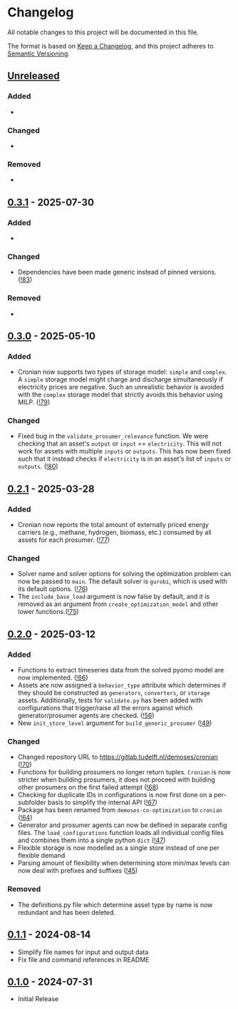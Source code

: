 # Changelog
All notable changes to this project will be documented in this file.

The format is based on [Keep a Changelog](https://keepachangelog.com/en/1.0.0/),
and this project adheres to [Semantic Versioning](https://semver.org/spec/v2.0.0.html).

## [Unreleased]

### Added
-

### Changed
-

### Removed
-

## [0.3.1] - 2025-07-30

### Added
-

### Changed
- Dependencies have been made generic instead of pinned versions. ([!83](https://gitlab.tudelft.nl/demoses/cronian/-/merge_requests/83))

### Removed
-

## [0.3.0] - 2025-05-10

### Added
- Cronian now supports two types of storage model: `simple` and `complex`. A `simple` storage model might charge and discharge simultaneously if electricity prices are negative. Such an unrealistic behavior is avoided with the `complex` storage model that strictly avoids this behavior using MILP. ([!79](https://gitlab.tudelft.nl/demoses/cronian/-/merge_requests/79))

### Changed
- Fixed bug in the `validate_prosumer_relevance` function. We were checking that an asset's `output` or `input` == `electricity`. This will not work for assets with multiple `inputs` or `outputs`. This has now been fixed such that it instead checks if `electricity` is in an asset's list of `inputs` or `outputs`. ([!80](https://gitlab.tudelft.nl/demoses/cronian/-/merge_requests/80))

## [0.2.1] - 2025-03-28

### Added
- Cronian now reports the total amount of externally priced energy carriers (e.g., methane, hydrogen, biomass, etc.) consumed by all assets for each prosumer. ([!77](https://gitlab.tudelft.nl/demoses/cronian/-/merge_requests/77))

### Changed
- Solver name and solver options for solving the optimization problem can now be passed to `main`. The default solver is `gurobi`, which is used with its default options. ([!76](https://gitlab.tudelft.nl/demoses/cronian/-/merge_requests/76))
- The `include_base_load` argument is now false by default, and it is removed as an argument from `create_optimization_model` and other lower functions.([!75](https://gitlab.tudelft.nl/demoses/cronian/-/merge_requests/75))

## [0.2.0] - 2025-03-12

### Added
- Functions to extract timeseries data from the solved pyomo model are now implemented. ([!66](https://gitlab.tudelft.nl/demoses/cronian/-/merge_requests/66))
- Assets are now assigned a `behavior_type` attribute which determines if they should be constructed as `generators`, `converters`, or `storage` assets. Additionally, tests for `validate.py` has been added with configurations that trigger/raise all the errors against which generator/prosumer agents are checked. ([!56](https://gitlab.tudelft.nl/demoses/cronian/-/merge_requests/56))
- New `init_store_level` argument for `build_generic_prosumer` ([!49](https://gitlab.tudelft.nl/demoses/cronian/-/merge_requests/49))

### Changed
- Changed repository URL to https://gitlab.tudelft.nl/demoses/cronian ([!70](https://gitlab.tudelft.nl/demoses/cronian/-/merge_requests/70))
- Functions for building prosumers no longer return tuples. `Cronian` is now stricter when building prosumers, it does not proceed with building other prosumers on the first failed attempt ([!68](https://gitlab.tudelft.nl/demoses/cronian/-/merge_requests/68))
- Checking for duplicate IDs in configurations is now first done on a per-subfolder basis to simplify the internal API ([!67](https://gitlab.tudelft.nl/demoses/cronian/-/merge_requests/67))
- Package has been renamed from `demoses-co-optimization` to `cronian` ([!64](https://gitlab.tudelft.nl/demoses/cronian/-/merge_requests/64))
- Generator and prosumer agents can now be defined in separate config files. The `load_configurations` function loads all individual config files and combines them into a single python `dict` ([!47](https://gitlab.tudelft.nl/demoses/cronian/-/merge_requests/47))
- Flexible storage is now modelled as a single store instead of one per flexible demand
- Parsing amount of flexibility when determining store min/max levels can now deal with prefixes and suffixes ([!45](https://gitlab.tudelft.nl/demoses/cronian/-/merge_requests/45))

### Removed
- The definitions.py file which determine asset type by name is now redundant and has been deleted.

## [0.1.1] - 2024-08-14

- Simplify file names for input and output data
- Fix file and command references in README

## [0.1.0] - 2024-07-31

- Initial Release

[Unreleased]: https://gitlab.tudelft.nl/demoses/cronian/compare/v0.3.1...HEAD
[0.3.1]: https://gitlab.tudelft.nl/demoses/cronian/-/releases/v0.3.1
[0.3.0]: https://gitlab.tudelft.nl/demoses/cronian/-/releases/v0.3.0
[0.2.1]: https://gitlab.tudelft.nl/demoses/cronian/-/releases/v0.2.1
[0.2.0]: https://gitlab.tudelft.nl/demoses/cronian/-/releases/v0.2.0
[0.1.1]: https://gitlab.tudelft.nl/demoses/cronian/-/releases/v0.1.1
[0.1.0]: https://gitlab.tudelft.nl/demoses/cronian/-/releases/v0.1.0
